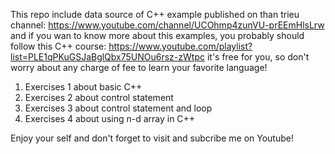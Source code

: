 This repo include data source of C++ example published on than trieu channel: https://www.youtube.com/channel/UCOhmp4zunVU-prEEmHlsLrw
and if you wan to know more about this examples, you probably should follow this C++ course: https://www.youtube.com/playlist?list=PLE1qPKuGSJaBglQbx75UNOu6rsz-zWtpc
it's free for you, so don't worry about any charge of fee to learn your favorite language!

1. Exercises 1 about basic C++
2. Exercises 2 about control statement
3. Exercises 3 about control statement and loop
4. Exercises 4 about using n-d array in C++

Enjoy your self and don't forget to visit and subcribe me on Youtube!
